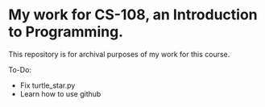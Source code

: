 # My work for CS-108, an Introduction to Programming.

This repository is for archival purposes of my work for this course.

To-Do:
* Fix turtle_star.py
* Learn how to use github
